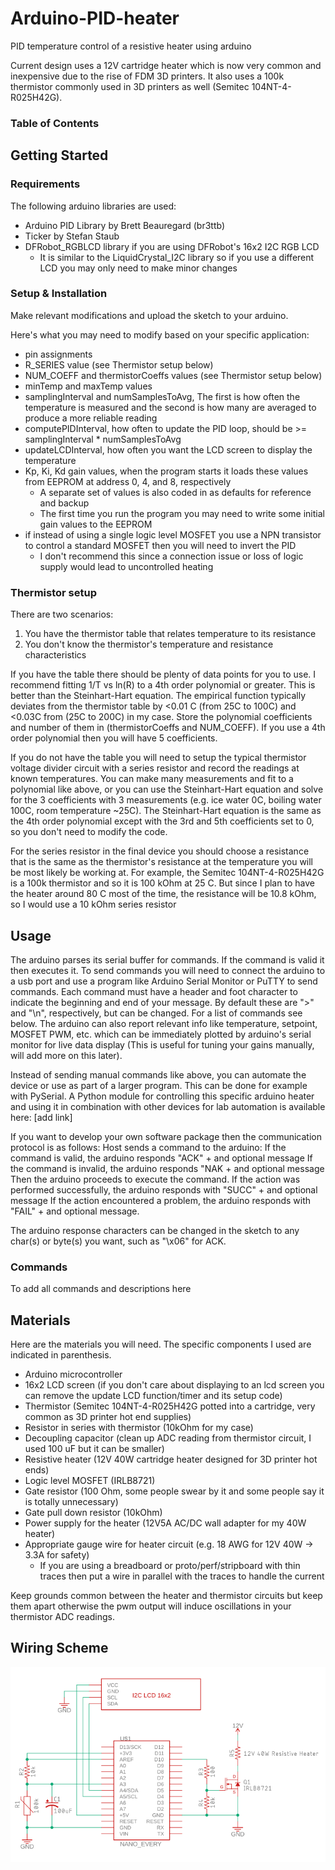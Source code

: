 # Arduino-PID-heater
PID temperature control of a resistive heater using arduino

Current design uses a 12V cartridge heater which is now very common and inexpensive due to the rise of FDM 3D printers.
It also uses a 100k thermistor commonly used in 3D printers as well (Semitec 104NT-4-R025H42G).

### Table of Contents

## Getting Started
### Requirements
The following arduino libraries are used:
- Arduino PID Library by Brett Beauregard (br3ttb)
- Ticker by Stefan Staub
- DFRobot_RGBLCD library if you are using DFRobot's 16x2 I2C RGB LCD
  - It is similar to the LiquidCrystal_I2C library so if you use a different LCD you may only need to make minor changes
  
### Setup & Installation
Make relevant modifications and upload the sketch to your arduino.

Here's what you may need to modify based on your specific application:
- pin assignments
- R_SERIES value (see Thermistor setup below)
- NUM_COEFF and thermistorCoeffs values (see Thermistor setup below)
- minTemp and maxTemp values 
- samplingInterval and numSamplesToAvg, The first is how often the temperature is measured and the second is how many are averaged to produce a more reliable reading
- computePIDInterval, how often to update the PID loop, should be >= samplingInterval * numSamplesToAvg
- updateLCDInterval, how often you want the LCD screen to display the temperature
- Kp, Ki, Kd gain values, when the program starts it loads these values from EEPROM at address 0, 4, and 8, respectively
  - A separate set of values is also coded in as defaults for reference and backup
  - The first time you run the program you may need to write some initial gain values to the EEPROM
- if instead of using a single logic level MOSFET you use a NPN transistor to control a standard MOSFET then you will need to invert the PID
  - I don't recommend this since a connection issue or loss of logic supply would lead to uncontrolled heating


### Thermistor setup
There are two scenarios:
1. You have the thermistor table that relates temperature to its resistance
2. You don't know the thermistor's temperature and resistance characteristics

If you have the table there should be plenty of data points for you to use. I recommend fitting 1/T vs ln(R) to a 4th order polynomial or greater. 
This is better than the Steinhart-Hart equation. The empirical function typically deviates from the thermistor table by <0.01 C (from 25C to 100C) and <0.03C from (25C to 200C) in my case.
Store the polynomial coefficients and number of them in (thermistorCoeffs and NUM_COEFF). If you use a 4th order polynomial then you will have 5 coefficients.

If you do not have the table you will need to setup the typical thermistor voltage divider circuit with a series resistor and record the readings at known temperatures.
You can make many measurements and fit to a polynomial like above, or you can use the Steinhart-Hart equation and solve for the 3 coefficients with 3 measurements (e.g. ice water 0C, boiling water 100C, room temperature ~25C).
The Steinhart-Hart equation is the same as the 4th order polynomial except with the 3rd and 5th coefficients set to 0, so you don't need to modify the code.

For the series resistor in the final device you should choose a resistance that is the same as the thermistor's resistance at the temperature you will be most likely be working at.
For example, the Semitec 104NT-4-R025H42G is a 100k thermistor and so it is 100 kOhm at 25 C. But since I plan to have the heater around 80 C most of the time, the resistance will be 10.8 kOhm, so I would use a 10 kOhm series resistor

## Usage
The arduino parses its serial buffer for commands. If the command is valid it then executes it. 
To send commands you will need to connect the arduino to a usb port and use a program like Arduino Serial Monitor or PuTTY to send commands.
Each command must have a header and foot character to indicate the beginning and end of your message. By default these are ">" and "\n", respectively, but can be changed.
For a list of commands see below. The arduino can also report relevant info like temperature, setpoint, MOSFET PWM, etc. which can be immediately plotted by arduino's serial monitor for live data display (This is useful for tuning your gains manually, will add more on this later).

Instead of sending manual commands like above, you can automate the device or use as part of a larger program. This can be done for example with PySerial.
A Python module for controlling this specific arduino heater and using it in combination with other devices for lab automation is available here:
[add link]

If you want to develop your own software package then the communication protocol is as follows:
Host sends a command to the arduino:
If the command is valid, the arduino responds "ACK" + and optional message
If the command is invalid, the arduino responds "NAK  + and optional message
Then the arduino proceeds to execute the command.
If the action was performed successfully, the arduino responds with "SUCC"  + and optional message
If the action encountered a problem, the arduino responds with "FAIL"  + and optional message.

The arduino response characters can be changed in the sketch to any char(s) or byte(s) you want, such as "\x06" for ACK.

### Commands

To add all commands and descriptions here

## Materials
Here are the materials you will need. The specific components I used are indicated in parenthesis.
- Arduino microcontroller
- 16x2 LCD screen (if you don't care about displaying to an lcd screen you can remove the update LCD function/timer and its setup code)
- Thermistor (Semitec 104NT-4-R025H42G potted into a cartridge, very common as 3D printer hot end supplies)
- Resistor in series with thermistor (10kOhm for my case)
- Decoupling capacitor (clean up ADC reading from thermistor circuit, I used 100 uF but it can be smaller)
- Resistive heater (12V 40W cartridge heater designed for 3D printer hot ends)
- Logic level MOSFET (IRLB8721)
- Gate resistor (100 Ohm, some people swear by it and some people say it is totally unnecessary)
- Gate pull down resistor (10kOhm)
- Power supply for the heater (12V5A AC/DC wall adapter for my 40W heater)
- Appropriate gauge wire for heater circuit (e.g. 18 AWG for 12V 40W -> 3.3A for safety)
  - If you are using a breadboard or proto/perf/stripboard with thin traces then put a wire in parallel with the traces to handle the current

Keep grounds common between the heater and thermistor circuits but keep them apart otherwise the pwm output will induce oscillations in your thermistor ADC readings.


## Wiring Scheme
![scheme](heater_wiring.png)

